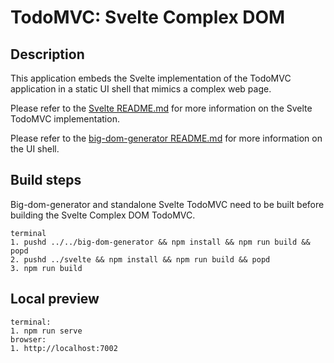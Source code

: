 # TodoMVC: Svelte Complex DOM

## Description

This application embeds the Svelte implementation of the TodoMVC application in a static UI shell that mimics a complex web page.

Please refer to the [Svelte README.md](../svelte/README.md) for more information on the Svelte TodoMVC implementation.

Please refer to the [big-dom-generator README.md](../../big-dom-generator/README.md) for more information on the UI shell.

## Build steps

Big-dom-generator and standalone Svelte TodoMVC need to be built before building the Svelte Complex DOM TodoMVC.

```
terminal
1. pushd ../../big-dom-generator && npm install && npm run build && popd
2. pushd ../svelte && npm install && npm run build && popd
3. npm run build
```

## Local preview

```
terminal:
1. npm run serve
browser:
1. http://localhost:7002
```
